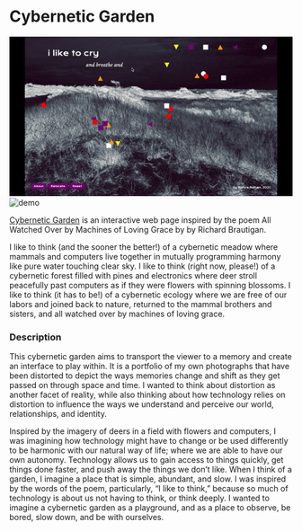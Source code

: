 # Cybernetic Garden
![demo](https://github.com/mahirarai/iml400/blob/master/cybernetic-garden/images/live1.gif)
![demo](https://github.com/mahirarai/iml400/blob/master/cybernetic-garden/images/live2.gif)

[Cybernetic Garden](https://mahirarai.github.io/iml400/cybernetic-garden/) is an interactive web page inspired by the poem All Watched Over by Machines of Loving Grace by by Richard Brautigan.

I like to think (and the sooner the better!) of a cybernetic meadow where mammals and computers live together in mutually programming harmony like pure water touching clear sky.
I like to think (right now, please!) of a cybernetic forest filled with pines and electronics where deer stroll peacefully past computers as if they were flowers with spinning blossoms. 
I like to think (it has to be!) of a cybernetic ecology where we are free of our labors and joined back to nature, returned to the mammal brothers and sisters, and all watched over by machines of loving grace. 


### Description

This cybernetic garden aims to transport the viewer to a memory and create an interface to play within. It is a portfolio of my own photographs that have been distorted to depict the ways memories change and shift as they get passed on through space and time. I wanted to think about distortion as another facet of reality, while also thinking about how technology relies on distortion to influence the ways we understand and perceive our world, relationships, and identity. 

Inspired by the imagery of deers in a field with flowers and computers, I was imagining how technology might have to change or be used differently to be harmonic with our natural way of life; where we are able to have our own autonomy. Technology allows us to gain access to things quickly, get things done faster, and push away the things we don’t like. When I think of a garden, I imagine a place that is simple, abundant, and slow. I was inspired by the words of the poem, particularly, “I like to think,” because so much of technology is about us not having to think, or think deeply. I wanted to imagine a cybernetic garden as a playground, and as a place to observe, be bored, slow down, and be with ourselves. 